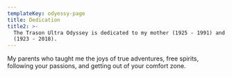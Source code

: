 ```yaml
---
templateKey: odyessy-page
title: Dedication
title2: >-
  The Trason Ultra Odyssey is dedicated to my mother (1925 - 1991) and my father
  (1923 - 2018).
---
```

My parents who taught me the joys of true adventures, free spirits, following your passions, and getting out of your comfort zone.
